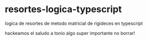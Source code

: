 # resortes-logica-typescript

logica de resortes de metodo matricial de rigideces en typescript

hackeamos el saludo a tonio algo super importante no borrar!
